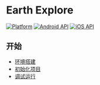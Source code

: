 # Earth Explore

[![Platform](https://img.shields.io/badge/platform-React%20Native-blue.svg)](http://facebook.github.io/react-native/)
[![Android API](https://img.shields.io/badge/Android-7.0%2B-yellow.svg?style=flat)]()
[![iOS API](https://img.shields.io/badge/iOS-9%2B-yellow.svg?style=flat)]()


## 开始
* [环境搭建](./docs/environment-configuration.md)
* [初始化项目](./docs/checkout-project.md)
* [调试运行](./docs/debug.md)